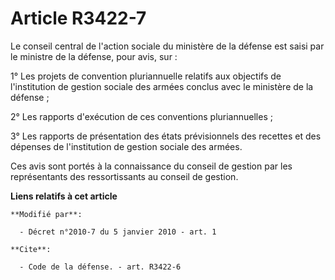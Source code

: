 # Article R3422-7

Le conseil central de l'action sociale du ministère de la défense est saisi par le ministre de la défense, pour avis, sur : 

1° Les projets de convention pluriannuelle relatifs aux objectifs de l'institution de gestion sociale des armées conclus avec
le ministère de la défense ; 

2° Les rapports d'exécution de ces conventions pluriannuelles ; 

3° Les rapports de présentation des états prévisionnels des recettes et des dépenses de l'institution de gestion sociale des
armées. 

Ces avis sont portés à la connaissance du conseil de gestion par les représentants des ressortissants au conseil de gestion.

**Liens relatifs à cet article**

	**Modifié par**:

	  - Décret n°2010-7 du 5 janvier 2010 - art. 1

	**Cite**:

	  - Code de la défense. - art. R3422-6
